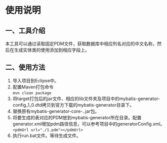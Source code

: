 #	使用说明
## 	一、工具介绍
   本工具可以通过读取固定PDM文件，获取数据库中相应列名对应的中文名称，然后在生成实体类的使用添加到相应字段上。

##  二、使用方法
   1. 导入项目到Eclipse中。
   2. 配置Maven打包命令  
   `mvn clean package`
   3. 将target打包后的jar文件、相应的lib文件夹及项目中的mybatis-generator-config_1_0.dtd拷贝到官方下载的mybatis-generator目录下。
   4. 替换原有mybatis-generator-core-*.*.jar包。
   5. 将要生成的表对应的PDM放到mybatis-generator所在目录。配置generator.xml增加pdm路径信息，可以参考项目中的generatorConfig.xml。  
   `<pdmUrl url="./1.pdm"></pdmUrl>`
   6. 执行run.bat文件。等待生成文件。
	



